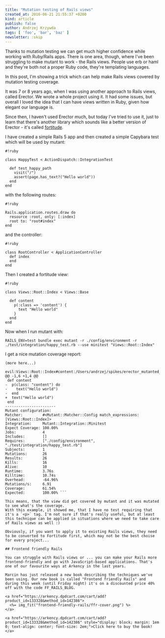 ```yaml
---
title: "Mutation testing of Rails views"
created_at: 2016-06-21 21:55:37 +0200
kind: article
publish: false
author: Andrzej Krzywda
tags: [ 'foo', 'bar', 'baz' ]
newsletter: :skip
---
```


Thanks to mutation testing we can get much higher confidence while working with Ruby/Rails apps. There is one area, though, where I've been struggling to make mutant to work - the Rails views. People use erb or haml and they're both not a proper Ruby code, they're templating languages. 

In this post, I'm showing a trick which can help make Rails views covered by mutation testing coverage.

<!-- more -->

It was 7 or 8 years ago, when I was using another approach to Rails views, called Erector. We wrote a whole project using it. It had some issues, but overall I loved the idea that I can have views written in Ruby, given how elegant our language is.

Since then, I haven't used Erector much, but today I've tried to use it, just to learn that there's another library which sounds like a better version of Erector - it's called [fortitude](https://github.com/ageweke/fortitude).

I have created a simple Rails 5 app and then created a simple Capybara test which will be used by mutant:

```
#!ruby

class HappyTest < ActionDispatch::IntegrationTest

  def test_happy_path
    visit("/")
    assert(page.has_text?("Hello world"))
  end
end
```

with the following routes:

```
#!ruby

Rails.application.routes.draw do
  resource :root, only: [:index]
  root to: "root#index"
end
```

and the controller:

```
#!ruby

class RootController < ApplicationController
  def index
  end
end
```

Then I created a fortitude view:

```
#!ruby

class Views::Root::Index < Views::Base

  def content
    p(:class => 'content') {
      text "Hello world"
    }
  end
end
```

Now when I run mutant with:

```
RAILS_ENV=test bundle exec mutant -r ./config/environment -r ./test/integration/happy_test.rb --use minitest "Views::Root::Index"
```

I get a nice mutation coverage report:

```
(more here...)
 evil:Views::Root::Index#content:/Users/andrzej/spikes/erector_mutanted_rails/app/views/root/index.rb:3:03c5e
@@ -1,6 +1,4 @@
 def content
-  p(class: "content") do
-    text("Hello world")
-  end
+  text("Hello world")
 end
-----------------------
Mutant configuration:
Matcher:         #<Mutant::Matcher::Config match_expressions: [Views::Root::Index]>
Integration:     Mutant::Integration::Minitest
Expect Coverage: 100.00%
Jobs:            4
Includes:        []
Requires:        ["./config/environment", "./test/integration/happy_test.rb"]
Subjects:        1
Mutations:       26
Results:         26
Kills:           16
Alive:           10
Runtime:         3.76s
Killtime:        10.74s
Overhead:        -64.96%
Mutations/s:     6.91
Coverage:        61.54%
Expected:        100.00% ```

This means, that the view did get covered by mutant and it was mutated to see what's the coverage. 
With this example, it showed me, that I have no test requiring that it's a `<p>` tag. I'm not sure if that's really useful, but at least this technique can be applied in situations where we need to take care of Rails views as well :)

Obviously, if you want to apply it to existing Rails views, they need to be converted to Fortitude first, which may not be the best choise for every project...

## Frontend friendly Rails

You can struggle with Rails views or ... you can make your Rails more frontend-friendly and go with JavaScript-based applications. That's one of our favourite ways at Arkency in the last years. 

Marcin has just released a new book describing the techniques we've been using. Our new book is called "Frontend friendly Rails" and during this week (until Friday night) it's on a discounted price 40% off with the code FF_RAILS_BLOG.

<a href="https://arkency.dpdcart.com/cart/add?product_id=133328&method_id=142386">
  <%= img_fit("frontend-friendly-rails/ffr-cover.png") %>
</a>

<a href="https://arkency.dpdcart.com/cart/add?product_id=133328&method_id=142386" style="display: block; margin: 1em 0; text-align: center; font-size: 2em;">Click here to buy the book!</a>